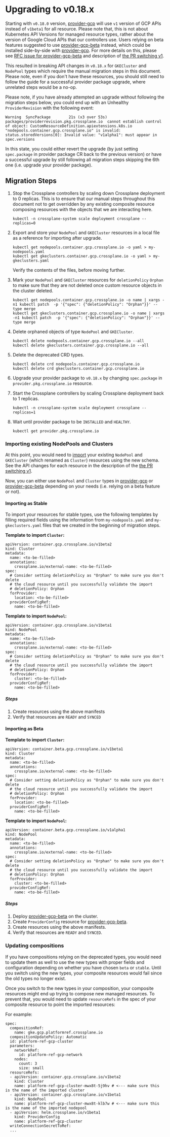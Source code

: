 # Upgrading to v0.18.x

Starting with `v0.18.0` version, [provider-gcp] will use `v1` version of GCP
APIs instead of `v1beta1` for all resource. Please note that, this is not
about Kubernetes API Versions for managed resource types, rather about the 
version of Google Cloud APIs that our controllers use. Users relying on beta 
features suggested to use [provider-gcp-beta] instead, which could be installed
side-by-side with [provider-gcp]. For more details on this, please see
[RFC issue for provider-gcp-beta] and description of [the PR switching v1].

This resulted in breaking API changes in `v0.18.x` for `GKECluster` and
`NodePool` types which require the manual migration steps in this document.
Please note, even if you don't have these resources, you should still need to
follow the guide for a successful provider package upgrade, where unrelated
steps would be a no-op. 

Please note, if you have already attempted an upgrade without following the
migration steps below, you could end up with an Unhealthy `ProviderRevision`
with the following event:

```
Warning  SyncPackage        21s (x3 over 53s)  packages/providerrevision.pkg.crossplane.io  cannot establish control of object: CustomResourceDefinition.apiextensions.k8s.io "nodepools.container.gcp.crossplane.io" is invalid: status.storedVersions[0]: Invalid value: "v1alpha1": must appear in spec.versions
```

In this state, you could either revert the upgrade (by just setting 
`spec.package` in provider package CR back to the previous version) or have a
successful upgrade by still following all migration steps skipping the 6th one
(i.e. upgrade your provider package).

## Migration Steps

1. Stop the Crossplane controllers by scaling down Crossplane deployment to 0
   replicas. This is to ensure that our manual steps throughout this document
   not to get overridden by any existing composite resource composing resources
   with the objects that we are interacting here.

   ```
   kubectl -n crossplane-system scale deployment crossplane --replicas=0
   ```

2. Export and store your `NodePool` and `GKECluster` resources in a local file
   as a reference for importing after upgrade.

   ```
   kubectl get nodepools.container.gcp.crossplane.io -o yaml > my-nodepools.yaml
   kubectl get gkeclusters.container.gcp.crossplane.io -o yaml > my-gkeclusters.yaml
   ```

   Verify the contents of the files, before moving further.


4. Mark your `NodePool` and `GKECluster` resources for `deletionPolicy` `Orphan`
   to make sure that they are not deleted once custom resource objects in the
   cluster deleted.

   ```
   kubectl get nodepools.container.gcp.crossplane.io -o name | xargs -n1 kubectl patch  -p '{"spec": {"deletionPolicy": "Orphan"}}' --type merge
   kubectl get gkeclusters.container.gcp.crossplane.io -o name | xargs -n1 kubectl patch  -p '{"spec": {"deletionPolicy": "Orphan"}}' --type merge
   ```

5. Delete orphaned objects of type `NodePool` and `GKECluster`.

   ```
   kubectl delete nodepools.container.gcp.crossplane.io --all
   kubectl delete gkeclusters.container.gcp.crossplane.io --all
   ```
   
6. Delete the deprecated CRD types.
   ```
   kubectl delete crd nodepools.container.gcp.crossplane.io
   kubectl delete crd gkeclusters.container.gcp.crossplane.io
   ```


7. Upgrade your provider package to `v0.18.x` by changing `spec.package` in 
   `provider.pkg.crossplane.io` resource.


8. Start the Crossplane controllers by scaling Crossplane deployment back
   to 1 replicas.

   ```
   kubectl -n crossplane-system scale deployment crossplane --replicas=1
   ```

9. Wait until provider package to be `INSTALLED` and `HEALTHY`.

   ```
   kubectl get provider.pkg.crossplane.io
   ```

### Importing existing NodePools and Clusters

At this point, you would need to [import] your existing `NodePool` and
`GKECluster` (which renamed as `Cluster`) resources using the new schema.
See the API changes for each resource in the description of the
[the PR switching v1].

Now, you can either use `NodePool` and `Cluster` types in [provider-gcp] or 
[provider-gcp-beta] depending on your needs (i.e. relying on a beta feature or
not).

#### Importing as Stable

To import your resources for stable types, use the following templates by
filling required fields using the information from `my-nodepools.yaml` and
`my-gkeclusters.yaml` files that we created in the beginning of migration steps.

**Template to import `Cluster`:**

```
apiVersion: container.gcp.crossplane.io/v1beta2
kind: Cluster
metadata:
  name: <to-be-filled>
  annotations:
    crossplane.io/external-name: <to-be-filled>
spec:
  # Consider setting deletionPolicy as "Orphan" to make sure you don't delete
  # the cloud resource until you successfully validate the import
  # deletionPolicy: Orphan
  forProvider:
    location: <to-be-filled>
  providerConfigRef:
    name: <to-be-filled>
```

**Template to import `NodePool`:**

```
apiVersion: container.gcp.crossplane.io/v1beta1
kind: NodePool
metadata:
  name: <to-be-filled>
  annotations:
    crossplane.io/external-name: <to-be-filled>
spec:
  # Consider setting deletionPolicy as "Orphan" to make sure you don't delete
  # the cloud resource until you successfully validate the import
  # deletionPolicy: Orphan
  forProvider:
    cluster: <to-be-filled>
  providerConfigRef:
    name: <to-be-filled>
```

##### Steps

1. Create resources using the above manifests
2. Verify that resources are `READY` and `SYNCED`

#### Importing as Beta

**Template to import `Cluster`:**

```
apiVersion: container.beta.gcp.crossplane.io/v1beta1
kind: Cluster
metadata:
  name: <to-be-filled>
  annotations:
    crossplane.io/external-name: <to-be-filled>
spec:
  # Consider setting deletionPolicy as "Orphan" to make sure you don't delete
  # the cloud resource until you successfully validate the import
  # deletionPolicy: Orphan
  forProvider:
    location: <to-be-filled>
  providerConfigRef:
    name: <to-be-filled>
```

**Template to import `NodePool`:**

```
apiVersion: container.beta.gcp.crossplane.io/v1alpha1
kind: NodePool
metadata:
  name: <to-be-filled>
  annotations:
    crossplane.io/external-name: <to-be-filled>
spec:
  # Consider setting deletionPolicy as "Orphan" to make sure you don't delete
  # the cloud resource until you successfully validate the import
  # deletionPolicy: Orphan
  forProvider:
    cluster: <to-be-filled>
  providerConfigRef:
    name: <to-be-filled>
```

##### Steps

1. Deploy [provider-gcp-beta] on the cluster.
2. Create `ProviderConfig` resource for [provider-gcp-beta].
3. Create resources using the above manifests.
4. Verify that resources are `READY` and `SYNCED`.

### Updating compositions

If you have compositions relying on the deprecated types, you would need to
update them as well to use the new types with proper fields and configuration
depending on whether you have chosen `beta` or `stable`. Until you switch
using the new types, your composite resources would fail since the old types no
longer exist.

Once you switch to the new types in your composition, your composite resources
might end up trying to compose new managed resources. To prevent that, you would
need to update `resourceRefs` in the spec of your composite resource to point
the imported resources:

For example:

```
spec:
  compositionRef:
    name: gke.gcp.platformref.crossplane.io
  compositionUpdatePolicy: Automatic
  id: platform-ref-gcp-cluster
  parameters:
    networkRef:
      id: platform-ref-gcp-network
    nodes:
      count: 3
      size: small
  resourceRefs:
  - apiVersion: container.gcp.crossplane.io/v1beta2
    kind: Cluster
    name: platform-ref-gcp-cluster-mwx8t-5j9hv # <--- make sure this is the name of the imported cluster
  - apiVersion: container.gcp.crossplane.io/v1beta1
    kind: NodePool
    name: platform-ref-gcp-cluster-mwx8t-klb7w # <--- make sure this is the name of the imported nodepool
  - apiVersion: helm.crossplane.io/v1beta1
    kind: ProviderConfig
    name: platform-ref-gcp-cluster
  writeConnectionSecretToRef:
  ...
```

[provider-gcp]: https://github.com/crossplane/provider-gcp
[provider-gcp-beta]: https://github.com/crossplane/provider-gcp-beta
[RFC issue for provider-gcp-beta]: https://github.com/crossplane/provider-gcp/issues/309
[the PR switching v1]: https://github.com/crossplane/provider-gcp/pull/308
[import]: https://crossplane.io/docs/v1.4/concepts/managed-resources.html#importing-existing-resources